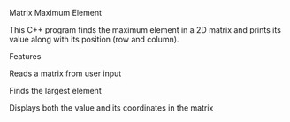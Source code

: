 Matrix Maximum Element

This C++ program finds the maximum element in a 2D matrix and prints its value along with its position (row and column).

Features

Reads a matrix from user input

Finds the largest element

Displays both the value and its coordinates in the matrix
